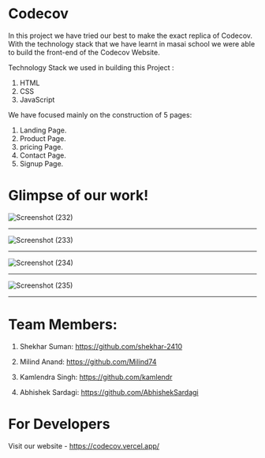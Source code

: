 # Codecov

In this project we have tried our best to make the exact replica of Codecov. With the technology stack that we have learnt in masai school we were able to build the front-end of the Codecov Website.

Technology Stack we used in building this Project :
1. HTML
2. CSS
3. JavaScript

We have focused mainly on the construction of 5 pages:
1. Landing Page.
2. Product Page.
3. pricing Page.
4. Contact Page.
5. Signup Page.

# Glimpse of our work!

![Screenshot (232)](https://user-images.githubusercontent.com/77039147/128318250-3eb04118-50dd-4bfb-9d1d-51e25921a737.png)<hr/>
![Screenshot (233)](https://user-images.githubusercontent.com/77039147/128318305-84de9cde-d258-435f-94d3-64f558e2f540.png)<hr/>
![Screenshot (234)](https://user-images.githubusercontent.com/77039147/128318324-21320f32-5014-4022-8d62-b932210b87d4.png)<hr/>
![Screenshot (235)](https://user-images.githubusercontent.com/77039147/128318346-3e8d11f3-fb2e-4651-acf3-339860c7143e.png)<hr/>

# Team Members:

1. Shekhar Suman: https://github.com/shekhar-2410

2. Milind Anand: https://github.com/Milind74

3. Kamlendra Singh: https://github.com/kamlendr

4. Abhishek Sardagi: https://github.com/AbhishekSardagi 

# For Developers

Visit our website - https://codecov.vercel.app/
